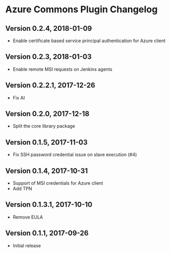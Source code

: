 # Azure Commons Plugin Changelog

## Version 0.2.4, 2018-01-09
* Enable certificate based service principal authentication for Azure client

## Version 0.2.3, 2018-01-03
* Enable remote MSI requests on Jenkins agents

## Version 0.2.2.1, 2017-12-26
* Fix AI

## Version 0.2.0, 2017-12-18
* Split the core library package

## Version 0.1.5, 2017-11-03
* Fix SSH password credential issue on slave execution (#4)

## Version 0.1.4, 2017-10-31
* Support of MSI credentials for Azure client
* Add TPN

## Version 0.1.3.1, 2017-10-10
* Remove EULA

## Version 0.1.1, 2017-09-26
* Initial release


